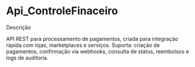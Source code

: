 # Api_ControleFinaceiro
Descrição

API REST para processamento de pagamentos, criada para integração rápida com lojas, marketplaces e serviços. Suporta: criação de pagamentos, confirmação via webhooks, consulta de status, reembolsos e logs de auditoria.
